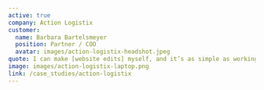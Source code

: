 ```yaml
---
active: true
company: Action Logistix
customer:
  name: Barbara Bartelsmeyer
  position: Partner / COO
  avatar: images/action-logistix-headshot.jpeg
quote: I can make [website edits] myself, and it’s as simple as working in a Word document. If I need more help, I’ll email the B12 team and within 24 hours, boom, it’s done.
image: images/action-logistix-laptop.png
link: /case_studies/action-logistix
---
```

